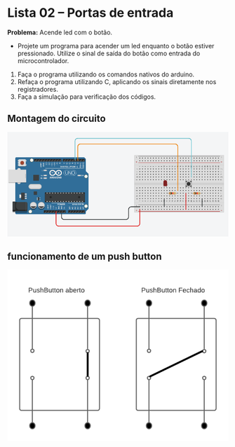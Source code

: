 # Lista 02 – Portas de entrada

**Problema:** Acende led com o botão.

- Projete um programa para acender um led enquanto o botão estiver pressionado. Utilize o sinal de saída do botão como entrada do microcontrolador.

1. Faça o programa utilizando os comandos nativos do arduino.
2. Refaça o programa utilizando C, aplicando os sinais diretamente nos
registradores.
3. Faça a simulação para verificação dos códigos.

## Montagem do circuito

<p align="center">
  <img src="https://github.com/CarlosG18/sd_dca0919/blob/main/examples/example3/esquema3.png" alt="esquema do circuito no arduino">
</p>

## funcionamento de um push button

<p align="center">
  <img src="https://github.com/CarlosG18/sd_dca0919/blob/main/examples/example3/PushButton_esquema.png" alt="esquema de funcionamento de um pushButton">
</p>
